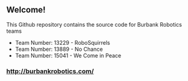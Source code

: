 ## Welcome!
This Github repository contains the source code for Burbank Robotics teams

* Team Number: 13229 - RoboSquirrels
* Team Number: 13889 - No Chance
* Team Number: 15041 - We Come in Peace 

### http://burbankrobotics.com/
